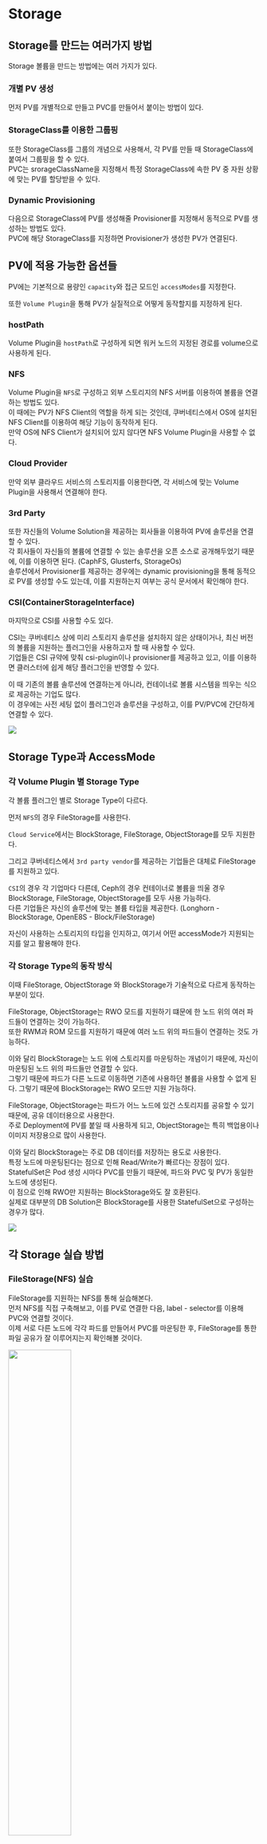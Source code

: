 # Storage

## Storage를 만드는 여러가지 방법

Storage 볼륨을 만드는 방법에는 여러 가지가 있다.

### 개별 PV 생성

먼저 PV를 개별적으로 만들고 PVC를 만들어서 붙이는 방법이 있다.

### StorageClass를 이용한 그룹핑

또한 StorageClass를 그룹의 개념으로 사용해서, 각 PV를 만들 때 StorageClass에 붙여서 그룹핑을 할 수 있다.  
PVC는 srorageClassName을 지정해서 특정 StorageClass에 속한 PV 중 자원 상황에 맞는 PV를 할당받을 수 있다.

### Dynamic Provisioning

다음으로 StorageClass에 PV를 생성해줄 Provisioner를 지정해서 동적으로 PV를 생성하는 방법도 있다.  
PVC에 해당 StorageClass를 지정하면 Provisioner가 생성한 PV가 연결된다.

## PV에 적용 가능한 옵션들

PV에는 기본적으로 용량인 `capacity`와 접근 모드인 `accessModes`를 지정한다.

또한 `Volume Plugin`을 통해 PV가 실질적으로 어떻게 동작할지를 지정하게 된다.

### hostPath

Volume Plugin을 `hostPath`로 구성하게 되면 워커 노드의 지정된 경로를 volume으로 사용하게 된다.

### NFS

Volume Plugin을 `NFS`로 구성하고 외부 스토리지의 NFS 서버를 이용하여 볼륨을 연결하는 방법도 있다.  
이 때에는 PV가 NFS Client의 역할을 하게 되는 것인데, 쿠버네티스에서 OS에 설치된 NFS Client를 이용하여 해당 기능이 동작하게 된다.  
만약 OS에 NFS Client가 설치되어 있지 않다면 NFS Volume Plugin을 사용할 수 없다.

### Cloud Provider

만약 외부 클라우드 서비스의 스토리지를 이용한다면, 각 서비스에 맞는 Volume Plugin을 사용해서 연결해야 한다.

### 3rd Party

또한 자신들의 Volume Solution을 제공하는 회사들을 이용하여 PV에 솔루션을 연결할 수 있다.  
각 회사들이 자신들의 볼륨에 연결할 수 있는 솔루션을 오픈 소스로 공개해두었기 때문에, 이를 이용하면 된다. (CaphFS, Glusterfs, StorageOs)  
솔루션에서 Provisioner를 제공하는 경우에는 dynamic provisioning을 통해 동적으로 PV를 생성할 수도 있는데, 이를 지원하는지 여부는 공식 문서에서 확인해야 한다.

### CSI(ContainerStorageInterface)

마지막으로 CSI를 사용할 수도 있다.

CSI는 쿠버네티스 상에 미리 스토리지 솔루션을 설치하지 않은 상태이거나, 최신 버전의 볼륨을 지원하는 플러그인을 사용하고자 할 때 사용할 수 있다.  
기업들은 CSI 규약에 맞춰 csi-plugin이나 provisioner를 제공하고 있고, 이를 이용하면 클러스터에 쉽게 해당 플러그인을 반영할 수 있다.

이 때 기존의 볼륨 솔루션에 연결하는게 아니라, 컨테이너로 볼륨 시스템을 띄우는 식으로 제공하는 기업도 많다.  
이 경우에는 사전 세팅 없이 플러그인과 솔루션을 구성하고, 이를 PV/PVC에 간단하게 연결할 수 있다.

<img src="./images/6_Storage1.png">

## Storage Type과 AccessMode

### 각 Volume Plugin 별 Storage Type

각 볼륨 플러그인 별로 Storage Type이 다르다.

먼저 `NFS`의 경우 FileStorage를 사용한다.

`Cloud Service`에서는 BlockStorage, FileStorage, ObjectStorage를 모두 지원한다.

그리고 쿠버네티스에서 `3rd party vendor`를 제공하는 기업들은 대체로 FileStorage를 지원하고 있다.

`CSI`의 경우 각 기업마다 다른데, Ceph의 경우 컨테이너로 볼륨을 띄울 경우 BlockStorage, FileStorage, ObjectStorage를 모두 사용 가능하다.  
다른 기업들은 자신의 솔루션에 맞는 볼륨 타입을 제공한다. (Longhorn - BlockStorage, OpenE8S - Block/FileStorage)

자신이 사용하는 스토리지의 타입을 인지하고, 여기서 어떤 accessMode가 지원되는지를 알고 활용해야 한다.

### 각 Storage Type의 동작 방식

이때 FileStorage, ObjectStorage 와 BlockStorage가 기술적으로 다르게 동작하는 부분이 있다.

FileStorage, ObjectStorage는 RWO 모드를 지원하기 떄문에 한 노드 위의 여러 파드들이 연결하는 것이 가능하다.  
또한 RWM과 ROM 모드를 지원하기 때문에 여러 노드 위의 파드들이 연결하는 것도 가능하다.

이와 달리 BlockStorage는 노드 위에 스토리지를 마운팅하는 개념이기 때문에, 자신이 마운팅된 노드 위의 파드들만 연결할 수 있다.  
그렇기 때문에 파드가 다른 노드로 이동하면 기존에 사용하던 볼륨을 사용할 수 없게 된다.
그렇기 때문에 BlockStorage는 RWO 모드만 지원 가능하다.

FileStorage, ObjectStorage는 파드가 어느 노드에 있건 스토리지를 공유할 수 있기 때문에, 공유 데이터용으로 사용한다.  
주로 Deployment에 PV를 붙일 때 사용하게 되고, ObjectStorage는 특히 백업용이나 이미지 저장용으로 많이 사용한다.

이와 달리 BlockStorage는 주로 DB 데이터를 저장하는 용도로 사용한다.  
특정 노드에 마운팅된다는 점으로 인해 Read/Write가 빠르다는 장점이 있다.  
StatefulSet은 Pod 생성 시마다 PVC를 만들기 때문에, 파드와 PVC 및 PV가 동일한 노드에 생성된다.  
이 점으로 인해 RWO만 지원하는 BlockStorage와도 잘 호환된다.  
실제로 대부분의 DB Solution은 BlockStorage를 사용한 StatefulSet으로 구성하는 경우가 많다.

<img src="./images/6_Storage2.png">

## 각 Storage 실습 방법

### FileStorage(NFS) 실습

FileStorage를 지원하는 NFS를 통해 실습해본다.  
먼저 NFS를 직접 구축해보고, 이를 PV로 연결한 다음, label - selector를 이용해 PVC와 연결할 것이다.  
이제 서로 다른 노드에 각각 파드를 만들어서 PVC를 마운팅한 후, FileStorage를 통한 파일 공유가 잘 이루어지는지 확인해볼 것이다.

<img src="./images/6_Storage3.png" width=50%>

### BlockStorage(Longhorn) 실습

BlockStorage를 실습하기 위해, 먼저 Volume Solution(Longhorn)과 CSI를 설치한다.  
이러면 노드 위에 다양한 파드들이 생성되는데, 크게 Control Plugin과 Node Plugin이 있다.
Control Plugin의 파드들은 주로 Deployment를 통해서 만들어지고, CSI의 주요 역할들을 담당한다.
Node Plugin의 파드들은 DaemonSet을 통해서 각 노드 위에 만들어지는데, 각 노드에서 솔루션의 기능을 수행하여 실질적으로 볼륨을 생성하는 역할을 한다.

#### 볼륨이 생성되는 흐름

초기에 Longhorn이라는 이름의 StorageClass가 만들어져 있다.  
이를 이용하여 PVC를 만들면 csi-provisioner가 이를 감시하고 있다가, PVC 생성이 완료되면 이에 맞는 PV를 생성해주고, 결국 PV가 PVC에 연결된다.
또한 csi-resizer도 PVC의 볼륨 사이즈가 변하는지를 모니터링하다가, 사용자가 볼륨의 크기를 변경하면 관련된 처리를 해주는 역할을 한다.  
csi-snapshotter는 VolumeSnapshot을 이용해서 볼륨에 대한 스냅샷을 저장한다.

PV가 노드에 생성이 되면 해당 노드의 csi-plugin은 해당 노드에 있는 volume solution manager에 볼륨 생성을 요청하고, 해당 요청은 최종적으로 Engine에 전달되어 Engine이 Volume을 생성한다.
이 떄 Pod를 PVC에 붙이면 VolumeAttachment라는 객체가 생기는데, csi-attatcher는 VolumeAttachment 생성을 감지하면 볼륨을 파드에 마운트하는 역할을 한다.

그리고 솔루션 자체적으로 제공하는 ui가 있는데(longhorn-ui), 이는 각 노드의 manager에 붙어 있어서 볼륨에 대한 모니터링과 제어가 가능하다.

<img src="./images/6_Storage4.png">

